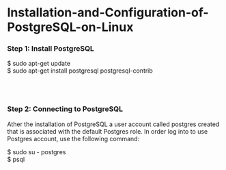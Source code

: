 # Installation-and-Configuration-of-PostgreSQL-on-Linux


<h3>Step 1: Install PostgreSQL</h3>

$ sudo apt-get update <br>
$ sudo apt-get install postgresql postgresql-contrib

<br>
<br>

<h3>Step 2: Connecting to PostgreSQL</h3>

Ather the installation of PostgreSQL a user account called postgres created that is associated with the default Postgres role. In order log into to use Postgres account, use the following command:


$ sudo su - postgres<br>
$ psql
